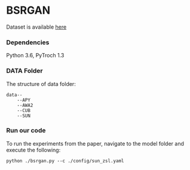 # BSRGAN

Dataset is available [here](https://www.mpi-inf.mpg.de/departments/computer-vision-and-multimodal-computing/research/zero-shot-learning/zero-shot-learning-the-good-the-bad-and-the-ugly/)

### Dependencies

Python 3.6, PyTroch 1.3

### DATA Folder

The structure of data folder:

```
data--
	--APY
	--AWA2
	--CUB
	--SUN
```

### Run our code

To run the experiments from the paper, navigate to the model folder and execute the following:

```
python ./bsrgan.py --c ./config/sun_zsl.yaml
```

